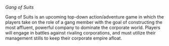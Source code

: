 *Gang of Suits*

Gang of Suits is an upcoming top-down action/adventure game in which the players take on the role of a gang member with the goal of constructing the most affluent, powerful company to dominate the corporate world. Players will engage in battles against rivaling corporations, and must utilize their management stills to keep their corporate empire afloat.
